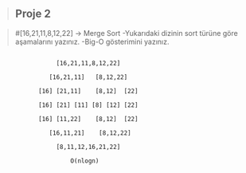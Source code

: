 
> ## Proje 2


> #[16,21,11,8,12,22] -> Merge Sort
> -Yukarıdaki dizinin sort türüne göre aşamalarını yazınız.
> -Big-O gösterimini yazınız.
```

                 [16,21,11,8,12,22]
                
               [16,21,11]   [8,12,22]
               
            [16] [21,11]    [8,12]  [22]
            
            [16] [21] [11] [8] [12] [22] 
            
            [16] [11,22]    [8,12]  [22]
            
               [16,11,21]    [8,12,22]
            
                 [8,11,12,16,21,22]

```


```
                     O(nlogn)
```

